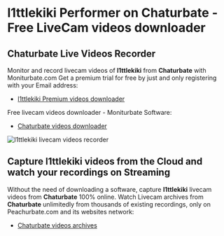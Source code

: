# l1ttlekiki Performer on Chaturbate - Free LiveCam videos downloader

## Chaturbate Live Videos Recorder

Monitor and record livecam videos of **l1ttlekiki** from **Chaturbate** with Moniturbate.com
Get a premium trial for free by just and only registering with your Email address:
* [l1ttlekiki Premium videos downloader](https://moniturbate.com/request-demo-licence-key.html)

Free livecam videos downloader - Moniturbate Software:
* [Chaturbate videos downloader](https://moniturbate.com/moniturbate-download-software.html)

![l1ttlekiki livecam videos recorder](https://peachurnet.com/templates/moniturbate-software.png)


## Capture l1ttlekiki videos from the Cloud and watch your recordings on Streaming

Without the need of downloading a software, capture **l1ttlekiki** livecam videos from **Chaturbate** 100% online.
Watch Livecam archives from **Chaturbate** unlimitedly from thousands of existing recordings, only on Peachurbate.com and its websites network:
* [Chaturbate videos archives](https://peachurnet.com/)